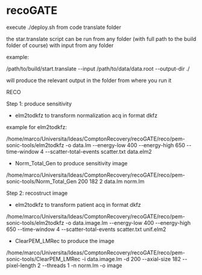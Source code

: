 # recoGATE


execute ./deploy.sh from code translate folder

the star.translate script can be run from any folder (with full path to the build folder of course) with input from any folder

example:

/path/to/build/start.translate --input /path/to/data/data.root --output-dir ./

will produce the relevant output in the folder from where you run it



RECO

Step 1: produce sensitivity

- elm2todkfz to transform normalization acq in format dkfz

example for elm2todkfz:

/home/marco/Universita/Ideas/ComptonRecovery/recoGATE/reco/pem-sonic-tools/elm2todkfz -o data.lm --energy-low 400 --energy-high 650 --time-window 4 --scatter-total-events scatter.txt  data.elm2

- Norm_Total_Gen to produce sensitivity image

/home/marco/Universita/Ideas/ComptonRecovery/recoGATE/reco/pem-sonic-tools/Norm_Total_Gen 200 182 2 data.lm norm.lm


Step 2: recostruct image

- elm2todkfz to transform patient acq in format dkfz

/home/marco/Universita/Ideas/ComptonRecovery/recoGATE/reco/pem-sonic-tools/elm2todkfz -o data.image.lm --energy-low 400 --energy-high 650 --time-window 4 --scatter-total-events scatter.txt  unif.elm2

- ClearPEM_LMRec to produce the image

/home/marco/Universita/Ideas/ComptonRecovery/recoGATE/reco/pem-sonic-tools/ClearPEM_LMRec -i data.image.lm -d 200 --axial-size 182  --pixel-length 2 --threads 1 -n norm.lm -o image
